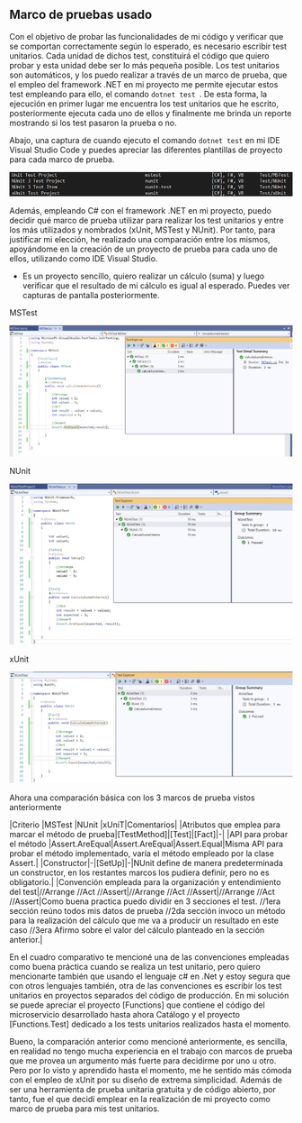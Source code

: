 ## Marco de pruebas usado

Con el objetivo de probar las funcionalidades de mi código y verificar que se comportan correctamente según lo esperado, es necesario escribir test unitarios. Cada unidad de dichos test, constituirá el código que quiero probar y esta unidad debe ser lo más pequeña posible. Los test unitarios son automáticos, y los puedo realizar a través de un marco de prueba, que el empleo del framework .NET en mi proyecto me permite ejecutar estos test empleando para ello, el comando ```dotnet test ```. De esta forma, la ejecución en primer lugar me encuentra los test unitarios que he escrito, posteriormente ejecuta cada uno de ellos y finalmente me brinda un reporte mostrando si los test pasaron la prueba o no. 

Abajo, una captura de cuando ejecuto el comando ```dotnet test``` en mi IDE Visual Studio Code y puedes apreciar las diferentes plantillas de proyecto para cada marco de prueba.


![1](./img/1.png)

Además, empleando C# con el framework .NET en mi proyecto, puedo decidir qué marco de prueba utilizar para realizar los test unitarios y entre los más utilizados y nombrados (xUnit, MSTest y NUnit). Por tanto, para justificar mi elección, he realizado una comparación entre los mismos, apoyándome en la creación de un proyecto de prueba para cada uno de ellos, utilizando como IDE Visual Studio.

- Es un proyecto sencillo, quiero realizar un cálculo (suma) y luego verificar que el resultado de mi cálculo es igual al esperado. Puedes ver capturas de pantalla posteriormente.

MSTest

![2](./img/2.png)

NUnit

![3](./img/3.png)

xUnit

![4](./img/4.png)

Ahora una comparación básica con los 3 marcos de prueba vistos anteriormente

|Criterio |MSTest |NUnit |xUniT|Comentarios|
|Atributos que emplea para marcar el método de prueba|[TestMethod]|[Test]|[Fact]|-|
|API para probar el método |Assert.AreEqual|Assert.AreEqual|Assert.Equal|Misma API para probar el método implementado, varía el método empleado por la clase Assert.|
|Constructor|-|[SetUp]|-|NUnit define de manera predeterminada un constructor, en los restantes marcos los pudiera definir, pero no es obligatorio.|
|Convención empleada para la organización y entendimiento del test|//Arrange //Act //Assert|//Arrange //Act //Assert|//Arrange //Act //Assert|Como buena practica puedo dividir en 3 secciones el test. 
//1era sección reúno todos mis datos de prueba  //2da sección invoco un método para la realización del cálculo que me va a producir un resultado en este caso //3era Afirmo sobre el valor del cálculo planteado en la sección anterior.|

En el cuadro comparativo te mencioné una de las convenciones empleadas como buena práctica cuando se realiza un test unitario, pero quiero mencionarte también que usando el lenguaje c# en .Net y estoy segura que con otros lenguajes también, otra de las convenciones es escribir los test unitarios en proyectos separados del código de producción. En mi solución se puede apreciar el proyecto [Functions] que contiene el código del microservicio desarrollado hasta ahora Catálogo y el proyecto [Functions.Test] dedicado a los tests unitarios realizados hasta el momento.

Bueno, la comparación anterior como mencioné anteriormente, es sencilla, en realidad no tengo mucha experiencia en el trabajo con marcos de prueba que me provea un argumento más fuerte para decidirme por uno u otro. Pero por lo visto y aprendido hasta el momento, me he sentido más cómoda con el empleo de xUnit por su diseño de extrema simplicidad. Además de ser una herramienta de prueba unitaria gratuita y de código abierto, por tanto, fue el que decidí emplear en la realización de mi proyecto como marco de prueba para mis test unitarios.

